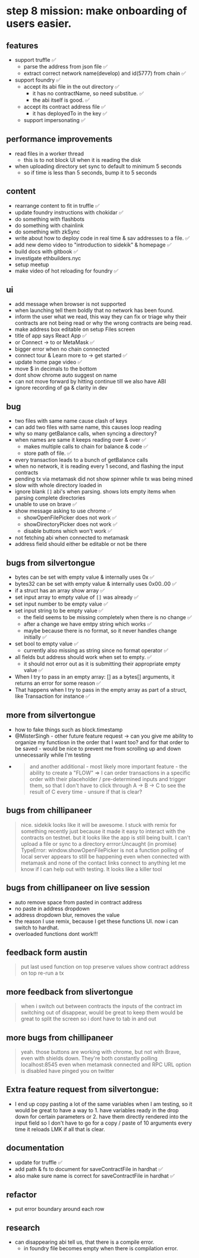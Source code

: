 # step 8 mission: make onboarding of users easier.

## features
- support truffle ✅
  - parse the address from json file ✅
  - extract correct network name(develop) and id(5777) from chain ✅
- support foundry ✅
  - accept its abi file in the out directory ✅
    - it has no contractName, so need substitue.  ✅
    - the abi itself is good. ✅
  - accept its contract address file ✅
    - it has deployedTo in the key ✅
  - support impersonating ✅

## performance improvements
- read files in a worker thread
  - this is to not block UI when it is reading the disk
- when uploading directory set sync to default to minimum 5 seconds
  - so if time is less than 5 seconds, bump it to 5 seconds

## content
- rearrange content to fit in truffle ✅
- update foundry instructions with chokidar ✅
- do something with flashbots
- do something with chainlink
- do something with zkSync
- write about how to deploy code in real time & sav addresses to a file. ✅
- add new demo video to "introduction to sidekik" & homepage ✅
- build docs with gitbook ✅
- investigate ethbuilders.nyc
- setup meetup
- make video of hot reloading for foundry ✅

## ui
- add message when browser is not supported
- when launching tell them boldly that no network has been found.
- inform the user what we read, this way they can fix or triage why their contracts are not being read or why the wrong contracts are being read.
- make address box editable on setup Files screen
- title of app says React App ✅
- or Connect -> to or MetaMask ✅
- bigger error when no chain connected
- connect tour & Learn more to -> get started ✅
- update home page video ✅
- move $ in decimals to the bottom
- dont show chrome auto suggest on name
- can not move forward by hitting continue till we also have ABI
- ignore recording of ga & clarity in dev

## bug
- two files with same name cause clash of keys
- can add two files with same name, this causes loop reading
- why so many getBalance calls, when syncing a directory?
- when names are same it keeps reading over & over ✅
  - makes multiple calls to chain for balance & code ✅
  - store path of file. ✅
- every transaction leads to a bunch of getBalance calls
- when no network, it is reading every 1 second, and flashing the input contracts
- pending tx via metamask did not show spinner while tx was being mined
- slow with whole directory loaded in
- ignore blank `[]` abi's when parsing. shows lots empty items when parsing complete directories
- unable to use on brave ✅
- show message asking to use chrome ✅
  - showOpenFilePicker does not work ✅
  - showDirectoryPicker does not work ✅
  - disable buttons which won't work ✅
- not fetching abi when connected to metamask
- address field should either be editable or not be there

## bugs from silvertongue
- bytes can be set with empty value & internally uses 0x ✅
- bytes32 can be set with empty value & internally uses 0x00..00 ✅
- if a struct has an array show array ✅
- set input array to empty value of `[]` was already ✅
- set input number to be empty value ✅
- set input string to be empty value ✅
  - the field seems to be missing completely when there is no change ✅
  - after a change we have emtpy string which works ✅
  - maybe because there is no format, so it never handles change initially ✅
- set bool to empty value ✅
  - currently also missing as string since no format operator ✅
- all fields but address should work when set to empty.  ✅
  - it should not error out as it is submitting their appropriate empty value ✅
- When I try to pass in an empty array: [] as a bytes[] arguments, it returns an error for some reason ✅
- That happens when I try to pass in the empty array as part of a struct, like Transaction for instance ✅

## more from silvertongue
- how to fake things such as block.timestamp
- @MisterSingh - other future feature request -> can you give me ability to organize my functiosn in the order that I want too? and for that order to be saved - would be nice to prevent me from scrolling up and down unnecessarily while I'm testing
- >and another additional - most likely more important feature - the ability to create a "FLOW" => I can order transactions in a specific order with their placeholder / pre-determined inputs and trigger them, so that I don't have to click through A -> B -> C to see the result of C every time - unsure if that is clear?

## bugs from chillipaneer
> nice. sidekik looks like it will be awesome.
I stuck with remix for something recently just because it made it easy to interact with the contracts on testnet.
but it looks like the app is still being built.
I can't upload a file or sync to a directory     errror:Uncaught (in promise) TypeError: window.showOpenFilePicker is not a function
polling of local server appears to still be happening even when connected with metamask
and none of the contact links connect to anything
let me know if I can help out with testing. It looks like a killer tool

## bugs from chillipaneer on live session
- auto remove space from pasted in contract address
- no paste in address dropdown
- address dropdown blur, removes the value
- the reason I use remix, because I get these functions UI. now i can switch to hardhat.
- overloaded functions dont work!!!


## feedback form austin
> put last used function on top
> preserve values
> show contract address on top
> re-run a tx
> 

## more feedback from slivertongue
> when i switch out between contracts the inputs of the contract im switching out of disappear, would be great to keep them
> would be great to split the screen so i dont have to tab in and out

## more bugs from chillipaneer
> yeah. those buttons are working with chrome, but not with Brave, even with shields down.
They're both constantly polling localhost:8545 even when metamask connected and RPC URL option is disabled
have pinged you on twitter

## Extra feature request from silvertongue:

- I end up copy pasting a lot of the same variables when I am testing, so it would be great to have a way to 1. have variables ready in the drop down for certain parameters or 2. have them directly rendered into the input field so I don't have to go for a copy / paste of 10 arguments every time it reloads
  LMK if all that is clear.

## documentation
- update for truffle ✅
- add path & fs to document for saveContractFile in hardhat ✅
- also make sure name is correct for saveContractFile in hardhat ✅

## refactor
- put error boundary around each row

## research
- can disappearing abi tell us, that there is a compile error.
  - in foundry file becomes empty when there is compilation error.